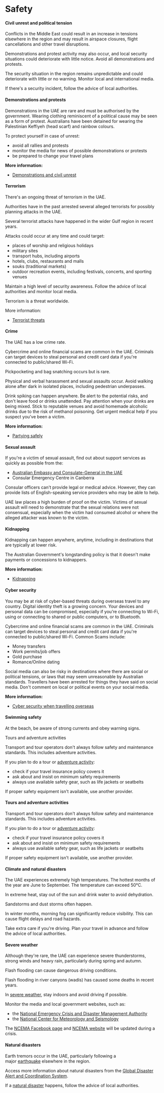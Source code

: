 # Safety

#### Civil unrest and political tension

Conflicts in the Middle East could result in an increase in tensions elsewhere in the region and may result in airspace closures, flight cancellations and other travel disruptions.

Demonstrations and protest activity may also occur, and local security situations could deteriorate with little notice. Avoid all demonstrations and protests.

The security situation in the region remains unpredictable and could deteriorate with little or no warning. Monitor local and international media.

If there's a security incident, follow the advice of local authorities.

#### Demonstrations and protests

Demonstrations in the UAE are rare and must be authorised by the government. Wearing clothing reminiscent of a political cause may be seen as a form of protest. Australians have been detained for wearing the Palestinian Keffiyeh (head scarf) and rainbow colours.

To protect yourself in case of unrest:

* avoid all rallies and protests
* monitor the media for news of possible demonstrations or protests
* be prepared to change your travel plans

**More information:**

* [Demonstrations and civil unrest](/before-you-go/safety/protests-civil-unrest "Protests and civil unrest")

#### Terrorism

There's an ongoing threat of terrorism in the UAE.

Authorities have in the past arrested several alleged terrorists for possibly planning attacks in the UAE.

Several terrorist attacks have happened in the wider Gulf region in recent years.

Attacks could occur at any time and could target:

* places of worship and religious holidays
* military sites
* transport hubs, including airports
* hotels, clubs, restaurants and malls
* souks (traditional markets)
* outdoor recreation events, including festivals, concerts, and sporting venues

Maintain a high level of security awareness. Follow the advice of local authorities and monitor local media.

Terrorism is a threat worldwide.

More information:

* [Terrorist threats](https://www.smartraveller.gov.au/before-you-go/safety/terrorism)

#### Crime

The UAE has a low crime rate.

Cybercrime and online financial scams are common in the UAE. Criminals can target devices to steal personal and credit card data if you're connected to public/shared Wi-Fi.

Pickpocketing and bag snatching occurs but is rare.

Physical and verbal harassment and sexual assaults occur. Avoid walking alone after dark in isolated places, including pedestrian underpasses.

Drink spiking can happen anywhere. Be alert to the potential risks, and don't leave food or drinks unattended. Pay attention when your drinks are being mixed. Stick to reputable venues and avoid homemade alcoholic drinks due to the risk of methanol poisoning. Get urgent medical help if you suspect you’ve been a victim.

**More information:**

* [Partying safely](https://aus01.safelinks.protection.outlook.com/?url=https%3A%2F%2Fwww.smartraveller.gov.au%2Fbefore-you-go%2Fsafety%2Fpartying&data=05%7C02%7CJulian.Elsworthy%40dfat.gov.au%7Cbd0cd565db744527188508dd41a4930d%7C9b7f23b30e8347a58a40ffa8a6fea536%7C0%7C0%7C638738897282052398%7CUnknown%7CTWFpbGZsb3d8eyJFbXB0eU1hcGkiOnRydWUsIlYiOiIwLjAuMDAwMCIsIlAiOiJXaW4zMiIsIkFOIjoiTWFpbCIsIldUIjoyfQ%3D%3D%7C0%7C%7C%7C&sdata=rKGX7XOCXJsS%2Fsimd5IO%2BCmMKrxAHlLs%2Bhh8rAmaleo%3D&reserved=0)

#### Sexual assault

If you're a victim of sexual assault, find out about support services as quickly as possible from the:

* [Australian Embassy and Consulate-General in the UAE](https://uae.embassy.gov.au/abud/dxhappointments.html)
* Consular Emergency Centre in Canberra

Consular officers can't provide legal or medical advice. However, they can provide lists of English-speaking service providers who may be able to help.

UAE law places a high burden of proof on the victim. Victims of sexual assault will need to demonstrate that the sexual relations were not consensual, especially when the victim had consumed alcohol or where the alleged attacker was known to the victim.

#### Kidnapping

Kidnapping can happen anywhere, anytime, including in destinations that are typically at lower risk.

The Australian Government's longstanding policy is that it doesn't make payments or concessions to kidnappers.

**More information:**

* [Kidnapping](/before-you-go/safety/kidnapping "Reducing the risk of kidnapping")

#### Cyber security

You may be at risk of cyber-based threats during overseas travel to any country. Digital identity theft is a growing concern. Your devices and personal data can be compromised, especially if you’re connecting to Wi-Fi, using or connecting to shared or public computers, or to Bluetooth.

Cybercrime and online financial scams are common in the UAE. Criminals can target devices to steal personal and credit card data if you're connected to public/shared Wi-Fi. Common Scams include:

* Money transfers
* Work permits/job offers
* Gold purchase
* Romance/Online dating

Social media can also be risky in destinations where there are social or political tensions, or laws that may seem unreasonable by Australian standards. Travellers have been arrested for things they have said on social media. Don't comment on local or political events on your social media.

**More information:**

* [Cyber security when travelling overseas](https://www.smartraveller.gov.au/before-you-go/staying-safe/cyber-security)

#### Swimming safety

At the beach, be aware of strong currents and obey warning signs.

Tours and adventure activities

Transport and tour operators don't always follow safety and maintenance standards. This includes adventure activities.

If you plan to do a tour or [adventure activity](https://www.smartraveller.gov.au/before-you-go/activities/adventure):

* check if your travel insurance policy covers it
* ask about and insist on minimum safety requirements
* always use available safety gear, such as life jackets or seatbelts

If proper safety equipment isn't available, use another provider.

#### Tours and adventure activities

Transport and tour operators don't always follow safety and maintenance standards. This includes adventure activities.

If you plan to do a tour or [adventure activity](https://www.smartraveller.gov.au/before-you-go/activities/adventure):

* check if your travel insurance policy covers it
* ask about and insist on minimum safety requirements
* always use available safety gear, such as life jackets or seatbelts

If proper safety equipment isn't available, use another provider.

#### Climate and natural disasters

The UAE experiences extremely high temperatures. The hottest months of the year are June to September. The temperature can exceed 50°C.

In extreme heat, stay out of the sun and drink water to avoid dehydration.

Sandstorms and dust storms often happen.

In winter months, morning fog can significantly reduce visibility. This can cause flight delays and road hazards.

Take extra care if you're driving. Plan your travel in advance and follow the advice of local authorities.

#### Severe weather

Although they're rare, the UAE can experience severe thunderstorms, strong winds and heavy rain, particularly during spring and autumn.

Flash flooding can cause dangerous driving conditions.

Flash flooding in river canyons (wadis) has caused some deaths in recent years.

In [severe weather](/while-youre-away/crisis-or-emergency/severe-weather-incident "There's a severe weather incident"), stay indoors and avoid driving if possible.

Monitor the media and local government websites, such as:

* the [National Emergency Crisis and Disaster Management Authority](http://www.ncema.gov.ae/en/home.aspx)
* the [National Center for Meteorology and Seismology](https://www.ncm.gov.ae/maps-radars/uae-radars-network?lang=en)

The [NCEMA Facebook page](https://www.facebook.com/NCEMAUAE/) and [NCEMA website](https://www.ncema.gov.ae/) will be updated during a crisis.

#### Natural disasters

Earth tremors occur in the UAE, particularly following a major [earthquake](/before-you-go/safety/natural-disasters "Staying safe when there's a natural disaster") elsewhere in the region.

Access more information about natural disasters from the [Global Disaster Alert and Coordination System](http://www.gdacs.org/).

If a [natural disaster](/before-you-go/safety/natural-disasters "Staying safe when there's a natural disaster") happens, follow the advice of local authorities.